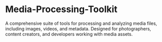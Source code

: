 # Media-Processing-Toolkit
A comprehensive suite of tools for processing and analyzing media files, including images, videos, and metadata. Designed for photographers, content creators, and developers working with media assets.
